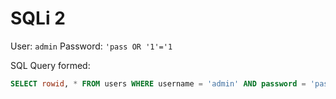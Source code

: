 # SQLi 2

User: `admin`
Password: `'pass OR '1'='1`

SQL Query formed:

```sql
SELECT rowid, * FROM users WHERE username = 'admin' AND password = 'pass' OR '1'='1'
```
